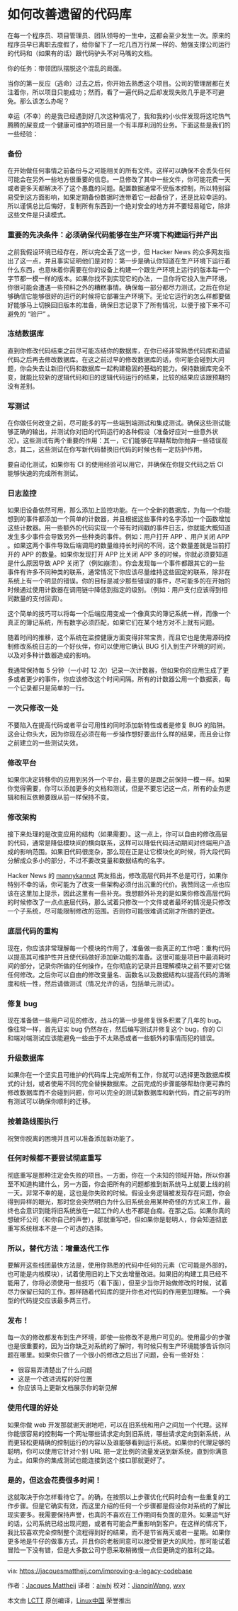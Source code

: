 如何改善遗留的代码库
=================

在每一个程序员、项目管理员、团队领导的一生中，这都会至少发生一次。原来的程序员早已离职去度假了，给你留下了一坨几百万行屎一样的、勉强支撑公司运行的代码和（如果有的话）跟代码驴头不对马嘴的文档。

你的任务：带领团队摆脱这个混乱的局面。

当你的第一反应（逃命）过去之后，你开始去熟悉这个项目。公司的管理层都在关注着你，所以项目只能成功；然而，看了一遍代码之后却发现失败几乎是不可避免。那么该怎么办呢？

幸运（不幸）的是我已经遇到好几次这种情况了，我和我的小伙伴发现将这坨热气腾腾的屎变成一个健康可维护的项目是一个有丰厚利润的业务。下面这些是我们的一些经验：

### 备份

在开始做任何事情之前备份与之可能相关的所有文件。这样可以确保不会丢失任何可能会在另外一些地方很重要的信息。一旦修改了其中一些文件，你可能花费一天或者更多天都解决不了这个愚蠢的问题。配置数据通常不受版本控制，所以特别容易受到这方面影响，如果定期备份数据时连带着它一起备份了，还是比较幸运的。所以谨慎总比后悔好，复制所有东西到一个绝对安全的地方并不要轻易碰它，除非这些文件是只读模式。

### 重要的先决条件：必须确保代码能够在生产环境下构建运行并产出

之前我假设环境已经存在，所以完全丢了这一步，但 Hacker News 的众多网友指出了这一点，并且事实证明他们是对的：第一步是确认你知道在生产环境下运行着什么东西，也意味着你需要在你的设备上构建一个跟生产环境上运行的版本每一个字节都一模一样的版本。如果你找不到实现它的办法，一旦你将它投入生产环境，你很可能会遭遇一些预料之外的糟糕事情。确保每一部分都尽力测试，之后在你足够确信它能够很好的运行的时候将它部署生产环境下。无论它运行的怎么样都要做好能够马上切换回旧版本的准备，确保日志记录下了所有情况，以便于接下来不可避免的 “验尸” 。

### 冻结数据库

直到你修改代码结束之前尽可能冻结你的数据库，在你已经非常熟悉代码库和遗留代码之后再去修改数据库。在这之前过早的修改数据库的话，你可能会碰到大问题，你会失去让新旧代码和数据库一起构建稳固的基础的能力。保持数据库完全不变，就能比较新的逻辑代码和旧的逻辑代码运行的结果，比较的结果应该跟预期的没有差别。

### 写测试

在你做任何改变之前，尽可能多的写一些端到端测试和集成测试。确保这些测试能够正确的输出，并测试你对旧的代码运行的各种假设（准备好应对一些意外状况）。这些测试有两个重要的作用：其一，它们能够在早期帮助你抛弃一些错误观念，其二，这些测试在你写新代码替换旧代码的时候也有一定防护作用。

要自动化测试，如果你有 CI 的使用经验可以用它，并确保在你提交代码之后 CI 能够快速的完成所有测试。

### 日志监控

如果旧设备依然可用，那么添加上监控功能。在一个全新的数据库，为每一个你能想到的事件都添加一个简单的计数器，并且根据这些事件的名字添加一个函数增加这些计数器。用一些额外的代码实现一个带有时间戳的事件日志，你就能大概知道发生多少事件会导致另外一些种类的事件。例如：用户打开 APP 、用户关闭 APP 。如果这两个事件导致后端调用的数量维持长时间的不同，这个数量差就是当前打开的 APP 的数量。如果你发现打开 APP 比关闭 APP 多的时候，你就必须要知道是什么原因导致 APP 关闭了（例如崩溃）。你会发现每一个事件都跟其它的一些事件有许多不同种类的联系，通常情况下你应该尽量维持这些固定的联系，除非在系统上有一个明显的错误。你的目标是减少那些错误的事件，尽可能多的在开始的时候通过使用计数器在调用链中降低到指定的级别。（例如：用户支付应该得到相同数量的支付回调）。

这个简单的技巧可以将每一个后端应用变成一个像真实的簿记系统一样，而像一个真正的簿记系统，所有数字必须匹配，如果它们在某个地方对不上就有问题。

随着时间的推移，这个系统在监控健康方面变得非常宝贵，而且它也是使用源码控制修改系统日志的一个好伙伴，你可以使用它确认 BUG 引入到生产环境的时间，以及对多种计数器造成的影响。

我通常保持每 5 分钟（一小时 12 次）记录一次计数器，但如果你的应用生成了更多或者更少的事件，你应该修改这个时间间隔。所有的计数器公用一个数据表，每一个记录都只是简单的一行。

### 一次只修改一处

不要陷入在提高代码或者平台可用性的同时添加新特性或者是修复 BUG 的陷阱。这会让你头大，因为你现在必须在每一步操作想好要出什么样的结果，而且会让你之前建立的一些测试失效。

### 修改平台

如果你决定转移你的应用到另外一个平台，最主要的是跟之前保持一模一样。如果你觉得需要，你可以添加更多的文档和测试，但是不要忘记这一点，所有的业务逻辑和相互依赖要跟从前一样保持不变。

### 修改架构

接下来处理的是改变应用的结构（如果需要）。这一点上，你可以自由的修改高层的代码，通常是降低模块间的横向联系，这样可以降低代码活动期间对终端用户造成的影响范围。如果旧代码很庞杂，那么现在正是让它模块化的时候，将大段代码分解成众多小的部分，不过不要改变量和数据结构的名字。

Hacker News 的 [mannykannot][1] 网友指出，修改高层代码并不总是可行，如果你特别不幸的话，你可能为了改变一些架构必须付出沉重的代价。我赞同这一点也应该在这里加上提示，因此这里有一些补充。我想额外补充的是如果你修改高层代码的时候修改了一点点底层代码，那么试着只修改一个文件或者最坏的情况是只修改一个子系统，尽可能限制修改的范围。否则你可能很难调试刚才所做的更改。

### 底层代码的重构

现在，你应该非常理解每一个模块的作用了，准备做一些真正的工作吧：重构代码以提高其可维护性并且使代码做好添加新功能的准备。这很可能是项目中最消耗时间的部分，记录你所做的任何操作，在你彻底的记录并且理解模块之前不要对它做任何修改。之后你可以自由的修改变量名、函数名以及数据结构以提高代码的清晰度和统一性，然后请做测试（情况允许的话，包括单元测试）。

### 修复 bug

现在准备做一些用户可见的修改，战斗的第一步是修复很多积累了几年的 bug。像往常一样，首先证实 bug 仍然存在，然后编写测试并修复这个 bug，你的 CI 和端对端测试应该能避免一些由于不太熟悉或者一些额外的事情而犯的错误。

### 升级数据库

如果你在一个坚实且可维护的代码库上完成所有工作，你就可以选择更改数据库模式的计划，或者使用不同的完全替换数据库。之前完成的步骤能够帮助你更可靠的修改数据库而不会碰到问题，你可以完全的测试新数据库和新代码，而之前写的所有测试可以确保你顺利的迁移。

### 按着路线图执行

祝贺你脱离的困境并且可以准备添加新功能了。

### 任何时候都不要尝试彻底重写

彻底重写是那种注定会失败的项目。一方面，你在一个未知的领域开始，所以你甚至不知道构建什么，另一方面，你会把所有的问题都推到新系统马上就要上线的前一天。非常不幸的是，这也是你失败的时候。假设业务逻辑被发现存在问题，你会得到异样的眼光，那时您会突然明白为什么旧系统会用某种奇怪的方式来工作，最终也会意识到能将旧系统放在一起工作的人也不都是白痴。在那之后。如果你真的想破坏公司（和你自己的声誉），那就重写吧，但如果你是聪明人，你会知道彻底重写系统根本不是一个可选的选择。

### 所以，替代方法：增量迭代工作

要解开这些线团最快方法是，使用你熟悉的代码中任何的元素（它可能是外部的，也可能是内核模块），试着使用旧的上下文去增量改进。如果旧的构建工具已经不能用了，你将必须使用一些技巧（看下面），但至少当你开始做修改的时候，试着尽力保留已知的工作。那样随着代码库的提升你也对代码的作用更加理解。一个典型的代码提交应该最多两三行。

### 发布！

每一次的修改都发布到生产环境，即使一些修改不是用户可见的。使用最少的步骤也是很重要的，因为当你缺乏对系统的了解时，有时候只有生产环境能够告诉你问题在哪里。如果你只做了一个很小的修改之后出了问题，会有一些好处：

*   很容易弄清楚出了什么问题
*   这是一个改进流程的好位置
*   你应该马上更新文档展示你的新见解

### 使用代理的好处

如果你做 web 开发那就谢天谢地吧，可以在旧系统和用户之间加一个代理。这样你能很容易的控制每一个网址哪些请求定向到旧系统，哪些请求定向到新系统，从而更轻松更精确的控制运行的内容以及谁能够看到运行系统。如果你的代理足够的聪明，你可以使用它针对个别 URL 把一定比例的流量发送到新系统，直到你满意为止。如果你的集成测试也能连接到这个接口那就更好了。

### 是的，但这会花费很多时间！

这就取决于你怎样看待它了。的确，在按照以上步骤优化代码时会有一些重复的工作步骤。但是它确实有效，而这里介绍的任何一个步骤都是假设你对系统的了解比现实要多。我需要保持声誉，也真的不喜欢在工作期间有负面的意外。如果运气好的话，公司系统已经出现问题，或者有可能会严重影响到客户。在这样的情况下，我比较喜欢完全控制整个流程得到好的结果，而不是节省两天或者一星期。如果你更多地是牛仔的做事方式，并且你的老板同意可以接受冒更大的风险，那可能试着冒险一下没有错，但是大多数公司宁愿采取稍微慢一点但更确定的胜利之路。

--------------------------------------------------------------------------------

via: https://jacquesmattheij.com/improving-a-legacy-codebase

作者：[Jacques Mattheij][a]
译者：[aiwhj](https://github.com/aiwhj)
校对：[JianqinWang](https://github.com/JianqinWang), [wxy](https://github.com/wxy)

本文由 [LCTT](https://github.com/LCTT/TranslateProject) 原创编译，[Linux中国](https://linux.cn/) 荣誉推出

[a]:https://jacquesmattheij.com/
[1]:https://news.ycombinator.com/item?id=14445661
